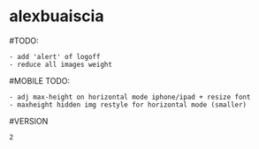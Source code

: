 # alexbuaiscia

#TODO:
    
    - add 'alert' of logoff
    - reduce all images weight


#MOBILE TODO:

    - adj max-height on horizontal mode iphone/ipad + resize font
    - maxheight hidden img restyle for horizontal mode (smaller)

#VERSION

    2